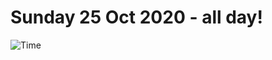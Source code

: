 # Sunday 25 Oct 2020 - all day!
![Time](https://github.com/rich-ctm/today/workflows/Time/badge.svg)
